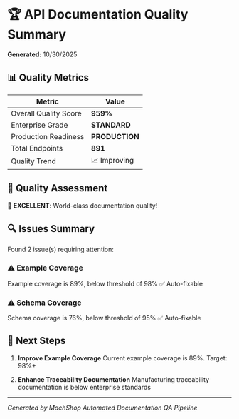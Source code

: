 
# 🏆 API Documentation Quality Summary

**Generated:** 10/30/2025

## 📊 Quality Metrics

| Metric | Value |
|--------|-------|
| Overall Quality Score | **959%** |
| Enterprise Grade | **STANDARD** |
| Production Readiness | **PRODUCTION** |
| Total Endpoints | **891** |
| Quality Trend | 📈 Improving |

## 🎯 Quality Assessment

🌟 **EXCELLENT**: World-class documentation quality!

## 🔍 Issues Summary

Found 2 issue(s) requiring attention:


### ⚠️ Example Coverage
Example coverage is 89%, below threshold of 98%
✅ Auto-fixable

### ⚠️ Schema Coverage
Schema coverage is 76%, below threshold of 95%
✅ Auto-fixable


## 🚀 Next Steps


1. **Improve Example Coverage**
   Current example coverage is 89%. Target: 98%+

2. **Enhance Traceability Documentation**
   Manufacturing traceability documentation is below enterprise standards


---
*Generated by MachShop Automated Documentation QA Pipeline*
